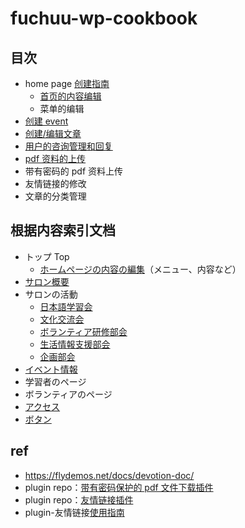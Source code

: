 # fuchuu-wp-cookbook

## 目次

- home page [创建指南](./docs/zh/guide/homepage.md)
  - [首页的内容编辑](./docs/zh/guide/pageModify/mainPageModify.md)
  - 菜单的编辑
- [创建 event](./docs/zh/guide/createEvent.md)
- [创建/编辑文章](./docs/zh/guide/createPost.md)
- [用户的咨询管理和回复](./docs/zh/guide/qaResolve.md)
- [pdf 资料的上传](./docs/zh/guide/normalPdfUpload.md)
- 带有密码的 pdf 资料上传
- 友情链接的修改
- 文章的分类管理

## 根据内容索引文档
- トップ Top
  - [ホームページの内容の編集](./docs/jp/guide/pageModify/mainPageModify.md)（メニュー、内容など）
- [サロン概要](./docs/zh/guide/pageGuide/saronSummary.md)
- サロンの活動
  - [日本語学習会](./docs/zh/guide/pageGuide/jaLearningMeetting.md)
  - [文化交流会](./docs/zh/guide/pageGuide/jaCommunicateMeetting.md)
  - [ボランティア研修部会](./docs/zh/guide/pageGuide/volunteerTrainingCommittee.md)
  - [生活情報支援部会](./docs/zh/guide/pageGuide/livingInfoSupportCommittee.md)
  - [企画部会](./docs/zh/guide/pageGuide/planningCommittee.md)
- [イベント情報](./docs/zh/guide/createEvent.md)
- 学習者のページ
- ボランティアのページ
- [アクセス](./docs/zh/guide/pageGuide/access.md)
- [ボタン](./docs/zh/guide/friendLinkModify.md)

## ref

- https://flydemos.net/docs/devotion-doc/
- plugin repo：[带有密码保护的 pdf 文件下载插件](https://github.com/suhanyujie/wp-protected-pdf-download)
- plugin repo：[友情链接插件](https://github.com/suhanyujie/wp-link-gallery)
- plugin-友情链接[使用指南](./docs/zh/guide/plugin-friendLink.md)

